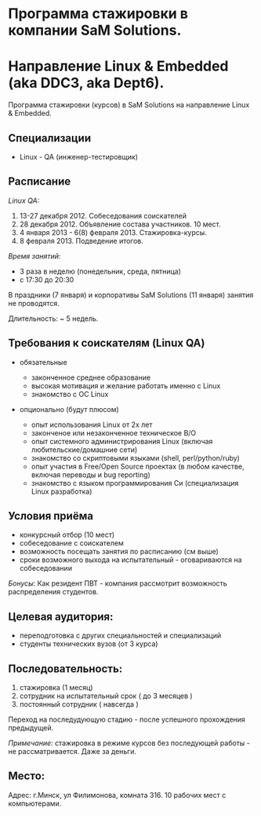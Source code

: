 # Программа стажировки в компании SaM Solutions.
# Направление Linux & Embedded (aka DDC3, aka Dept6).

Программа стажировки (курсов) в SaM Solutions на направление Linux & Embedded.

## Специализации

* Linux - QA (инженер-тестировщик)

## Расписание

_Linux QA:_

1. 13-27 декабря 2012. Собеседования соискателей
2. 28 декабря 2012. Объявление состава участников. 10 мест.
3. 4 января 2013 - 6(8) февраля 2013. Стажировка-курсы.
4. 8 февраля 2013. Подведение итогов.

_Время занятий:_

* 3 раза в неделю (понедельник, среда, пятница)
* c 17:30 до 20:30 

В праздники (7 января) и корпоративы SaM Solutions (11 января) занятия не проводятся.

Длительность: ~ 5 недель.

## Требования к соискателям (Linux QA)

* обязательные

	* законченное среднее образование
	* высокая мотивация и желание работать именно с Linux
	* знакомство с ОС Linux

* опционально (будут плюсом)

	* опыт использования Linux от 2х лет
	* законченое или незаконченное техническое В/О 
	* опыт системного администрирования Linux (включая любительские/домашние сети)
	* знакомство со скриптовыми языками (shell, perl/python/ruby)
	* опыт участия в Free/Open Source проектах (в любом качестве, включая переводы и bug reporting)
	* знакомство с языком программирования Си (специализация Linux разработка)

## Условия приёма

* конкурсный отбор (10 мест)
* собеседование с соискателем
* возможность посещать занятия по расписанию (см выше)
* сроки возможного выхода на испытательный - оговариваются на собеседовании

_Бонусы_:
Как резидент ПВТ - компания рассмотрит возможность распределения студентов.

## Целевая аудитория:  

* переподготовка с других специальностей и специализаций
* студенты технических вузов (от 3 курса)

## Последовательность:

1. стажировка (1 месяц)
2. сотрудник на испытательный срок ( до 3 месяцев )
3. постоянный сотрудник ( навсегда )

Переход на последудующую стадию - после успешного прохождения предыдущей.


_Примечание:_ стажировка в режиме курсов без последующей работы - не рассматривается. Даже за деньги.

## Место:

Адрес: г.Минск, ул Филимонова, комната 316.
10 рабочих мест с компьютерами.

